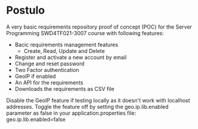# Postulo
A very basic requirements repository proof of concept (POC) for the Server Programming SWD4TF021-3007 course with following features:

- Bacic requirements management features
  - Create, Read, Update and Delete
- Register and activate a new account by email
- Change and reset password
- Two Factor authentication
- GeoIP if enabled
- An API for the requirements
- Downloads the requirements as CSV file

Disable the GeoIP feature if testing locally as it doesn't work with localhost addresses.
Toggle the feature off by setting the geo.ip.lib.enabled parameter as false in your application.properties file:
geo.ip.lib.enabled=false
